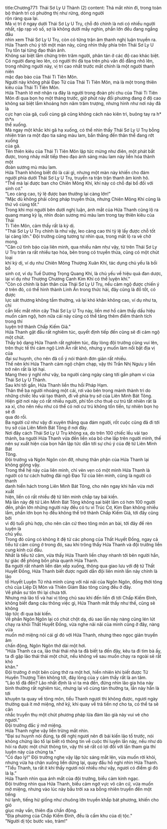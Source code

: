 title:Chương771: Thái Sơ Ly U Thành (2)
content:
Thả mắt nhìn đi, trong toàn bộ thành trì có phường thị như rừng, dòng người<br>rộn ràng qua lại.<br>Mà vị trí ở ngay dưới Thái Sơ Ly U Trụ, chỗ đó chính là nơi có nhiều người<br>nhất, rập rạp vô số, sợ là không dưới mấy nghìn, phần lớn đều đang ngẩng đầu<br>nhìn xem Thái Sơ Ly U Trụ, còn có từng trận âm thanh nghị luận truyền ra.<br>Hứa Thanh chú ý tới một màn này, cũng nhìn thấy phía trên Thái Sơ Ly U<br>Trụ tồn tại từng đạo thân ảnh.<br>Không sai biệt lắm chừng trên trăm người, phân tán ở các độ cao khác biệt.<br>Có người đang leo lên, có người thì đả tọa trên phù văn đồ đằng nhô lên,<br>trong những người này, vị trí cao nhất trước mắt chính là một người thanh niên<br>mặc đạo bào của Thái Ti Tiên Môn.<br>Người này không phải Đạo Tử của Thái Ti Tiên Môn, mà là một trong thiên<br>kiêu của Thái Ti Tiên Môn.<br>Hứa Thanh lờ mờ nhận ra đây là người trong đoàn phi chu của Thái Ti Tiên<br>Môn đi qua bọn họ một tháng trước, giờ phút này đối phương đang ở độ cao<br>không sai biệt lắm khoảng hơn năm trăm trượng, nhưng hình như nơi này đã là<br>cực hạn của gã, cuối cùng gã cũng không cách nào kiên trì, buông tay ra h* th*n<br>thể xuống.<br>Mà ngay một khắc khi gã hạ xuống, có thể nhìn thấy Thái Sơ Ly U Trụ bỗng<br>nhiên tràn ra một đạo tia sáng màu lam, bắn thẳng đến thân thể đang rớt xuống<br>của gã.<br>Tên thiên kiêu của Thái Ti Tiên Môn lập tức mừng như điên, một phát bắt<br>được, trong nháy mắt tiếp theo đạo ánh sáng màu lam này liền hóa thành một<br>đoàn sương mù màu lam.<br>Hứa Thanh không biết đó là cái gì, nhưng một màn này khiến cho đám<br>người phía dưới Thái Sơ Ly U Trụ, truyền ra trận trận thanh âm kinh hô.<br>"Thế mà lại được ban cho Chiên Mông Khí, khí này có chỗ đại bổ đối với<br>sinh cơ."<br>"Leo càng cao, tỷ lệ được ban thưởng lại càng lớn!"<br>"Mặc dù không phải công pháp truyền thừa, nhưng Chiên Mông Khí cũng là<br>thứ vô cùng tốt."<br>Trong khi mọi người bên dưới nghị luận, ánh mắt của Hứa Thanh cũng lộ ra<br>quang mang kỳ lạ, nhìn đoàn sương mù màu lam trong tay thiên kiêu của Thái<br>Ti Tiên Môn, cảm thấy rất là kỳ dị.<br>"Thái Sơ Ly U Trụ chính là như vậy, leo càng cao thì tỷ lệ lấy được chỗ tốt<br>lại càng lớn." Đội trưởng cũng tương tự nhìn qua, trong mắt lộ ra vẻ chờ mong.<br>"Căn cứ tình báo của liên minh, qua nhiều năm như vậy, từ trên Thái Sơ Ly<br>U Trụ tràn ra rất nhiều tạo hóa, bên trong có truyền thừa, cũng có một chút loại<br>khí kỳ dị, ví dụ như Chiên Mông Thượng Xuân Khí, tác dụng chủ yếu là bồi bổ<br>sinh cơ, ví dụ Tuế Dương Trọng Quang Khí, là chủ yếu về hiệu quả đan dược,<br>lại ví dụ như Thượng Chương Canh Kim Khí có thể luyện khí."<br>"Còn có chính là bản thân của Thái Sơ Ly U Trụ, nếu cảm ngộ được chiến ý<br>ở trên đó, có thể hình thành Linh Ấn trong thức hải, đây cũng là đồ tốt, có được<br>lực sát thương không tầm thường, vả lại khó khăn không cao, ví dụ như ta, chỉ<br>cần liếc mắt nhìn cây Thái Sơ Ly U Trụ này, liền mơ hồ cảm thấy dấu hiệu<br>muốn cảm ngộ, hơn nữa cái này cũng có thể tăng thêm điểm thành tích trong thí<br>luyện trở thành Chấp Kiếm Giả."<br>Hứa Thanh gật đầu rất nghiêm túc, quyết định tiếp đến cũng sẽ đi cảm ngộ<br>một chút.<br>Thấy bộ dạng Hứa Thanh rất nghiêm túc, đáy lòng đội trưởng cũng vui lên,<br>trên thực tế thì cảm ngộ Linh Ấn rất khó, nhưng y muốn làm nổi bật địa vị của<br>đại sư huynh, cho nên đã cố ý nói thành đơn giản rất nhiều.<br>Thế nên khi Hứa Thanh cảm ngộ chậm chạp, vậy thì Trần Nhị Ngưu y liền<br>trở nên rất là lợi hại.<br>Mang theo ý nghĩ như vậy, ba người càng ngày càng tới gần phạm vi của<br>Thái Sơ Ly U Thành.<br>Sau khi tới gần, Hứa Thanh liền thu hồi Pháp Hạm.<br>Thân thể ba người nhoáng một cái, rơi vào bên trong mảnh thành trì do<br>những chiếc lều vải tạo thành, đi về phía trụ sở của Liên Minh Bát Tông.<br>Hiện giờ nơi này có rất nhiều người, phí tổn cho thuê cư trú tất nhiên rất là<br>xa xỉ, cho nên nếu như có thể có nơi cư trú không tốn tiền, tự nhiên bọn họ sẽ đi<br>qua đó rồi.<br>Ba người cứ như vậy đi xuyên thẳng qua đám người, rốt cuộc cũng đã đi tới<br>trụ sở của Liên Minh Bát Tông ở nơi đây.<br>Nơi đây cách Thái Sơ Ly U Trụ không xa, do trên 100 chiếc lều vải tạo<br>thành, ba người Hứa Thanh vừa đến liền xóa bỏ che lấp trên người mình, thế<br>nên sự xuất hiện của bọn hắn lập tức dẫn tới sự chú ý của đệ tử Liên Minh Bát<br>Tông.<br>Đội trưởng và Ngôn Ngôn còn đỡ, nhưng thân phận của Hứa Thanh lại<br>không giống vậy.<br>Trong thế hệ này của liên minh, chỉ vẻn vẹn có một mình Hứa Thanh là<br>người có tư cách hưởng đãi ngộ Đạo Tử của liên minh, cũng là người có thanh<br>danh hiển hách trong Liên Minh Bát Tông, cho nên ngay khi hắn vừa mới xuất<br>hiện, liền có rất nhiều đệ tử liên minh chắp tay bái kiến.<br>Mà lần này đệ tử Liên Minh Bát Tông không sai biệt lắm có hơn 100 người<br>đến, phần lớn những người này đều có tu vi Trúc Cơ, Kim Đan không nhiều<br>lắm, phần lớn bọn họ đều không thể trở thành Chấp Kiếm Giả, tới đây cũng bởi<br>vì độ tuổi phù hợp, cho nên căn cứ theo tông môn an bài, tới đây để rèn luyện là<br>chủ yếu.<br>Trong đó cũng có không ít đệ tử các phong của Thất Huyết Đồng, ngay cả<br>tiểu tử câm cũng ở trong đó, sau khi trông thấy Hứa Thanh và đội trưởng liền<br>cung kính cúi đầu.<br>Nhất là tiểu tử câm, vừa thấy Hứa Thanh liền chạy nhanh tới bên người hắn,<br>tự giác đề phòng bốn phía quanh Hứa Thanh.<br>Ba người rất nhanh liền dàn xếp xuống, thông qua giao lưu với đệ tử Thất<br>Huyết Đồng, Hứa Thanh biết được người dẫn đội liên minh lần này chính là lão<br>tổ Huyết Luyện Tử nhà mình cùng với nãi nãi của Ngôn Ngôn, đồng thời tông<br>chủ của Liệp Dị Môn và Thiên Giám Bảo tông cũng đều ở đây.<br>Về phần sư tôn thì lại chưa tới.<br>Nhưng mà lão tổ và hai vị tông chủ sau khi đến liền đi tới Chấp Kiếm Đình,<br>không biết đang câu thông việc gì, Hứa Thanh mắt thấy như thế, cũng sẽ không<br>lập tức đi qua bái kiến.<br>Về phần Ngôn Ngôn lại có chút chột dạ, dù sao lần này nàng cũng lén lút<br>chạy ra khỏi Thất Huyết Đồng, vừa nghe nãi nãi của mình cũng ở đây, nàng vừa<br>muốn mở miệng nói cái gì đó với Hứa Thanh, nhưng theo ngọc giản truyền âm<br>chấn động, Ngôn Ngôn thở dài một hơi.<br>"Hứa Thanh ca ca, lão thái thái nhà ta đã biết ta đến đây, kêu ta đi tìm bà ấy,<br>ta đi gặp lão thái thái một chút, nếu không về sau muốn chạy ra ngoài sẽ rất khó<br>khăn."<br>Đội trưởng ở một bên cũng thở ra một hơi, hiển nhiên khi biết được Tử<br>Huyền Thượng Tiên không tới, đáy lòng của y cảm thấy rất là an tâm.<br>"Lão tổ đã đến? Lão nhất định là vì ta mà đến, đừng nhìn lão gia hỏa này<br>bình thường rất nghiêm túc, nhưng lại vô cùng tán thưởng ta, lần này hẳn là tới<br>khuyên ta quay về tông môn, tiểu Thanh ngươi thì không được, ngươi ngày<br>thường quá ít mở miệng, nhớ kỹ, khi quay về trả tiền nợ cho ta, có thể ta sẽ cân<br>nhắc truyền thụ một chút phương pháp lừa đám lão già này vui vẻ cho ngươi."<br>Đội trưởng đắc ý mở miệng.<br>Hứa Thanh nghe vậy liền trừng mắt nhìn.<br>"Đại sư huynh nói đúng, ta đề nghị ngươi nên đi bái kiến lão tổ trước, nói<br>không chừng lão tổ lại biết rõ thông tin về cuộc thí luyện lần này, nếu như dò<br>hỏi ra được một chút thông tin, vậy thì sẽ rất có lợi đối với lần tham gia thí<br>luyện này của chúng ta."<br>"Có đạo lý!" Đội trưởng nghe vậy lập tức sáng mắt lên, vừa muốn rời khỏi,<br>nhưng vừa hạ chân xuống liền dừng lại, quay đầu hồ nghi nhìn Hứa Thanh.<br>"Tiểu Thanh, ta rất ít khi thấy ngươi nói nhiều như vậy, ngươi có điểm gì đó<br>là lạ.”<br>Hứa Thanh nhìn qua ánh mắt của đội trưởng, biểu cảm kinh ngạc.<br>Đội trưởng nhìn qua Hứa Thanh, biểu cảm ngờ vực vô căn cứ, vừa muốn<br>mở miệng, nhưng vào lúc này bầu trời xa xa bỗng nhiên truyền đến một tiếng<br>hừ lạnh, tiếng hừ giống như chuông lớn truyền khắp bát phương, khiến cho gió<br>giục mây vần, thiên địa chấn động.<br>"Địa phương của Chấp Kiếm Đình, đều là cấm khu của dị tộc."<br>"Người dị tộc bước vào, trảm!"